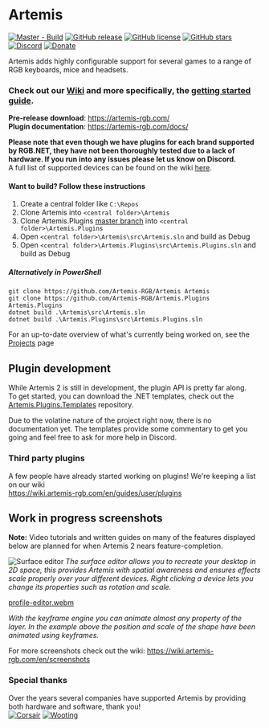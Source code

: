 # Artemis
[![Master - Build](https://github.com/Artemis-RGB/Artemis/actions/workflows/master.yml/badge.svg)](https://github.com/Artemis-RGB/Artemis/actions/workflows/master.yml)
[![GitHub release](https://img.shields.io/github/release/spoinkynl/Artemis.svg)](https://github.com/SpoinkyNL/Artemis/releases)
[![GitHub license](https://img.shields.io/badge/license-noncommercial-blue.svg)](https://github.com/SpoinkyNL/Artemis/blob/master/LICENSE)
[![GitHub stars](https://img.shields.io/github/stars/SpoinkyNL/Artemis.svg)](https://github.com/SpoinkyNL/Artemis/stargazers)
[![Discord](https://img.shields.io/discord/392093058352676874?logo=discord&logoColor=white)](https://discord.gg/S3MVaC9) 
[![Donate](https://img.shields.io/badge/Donate-PayPal-green.svg)](https://www.paypal.com/cgi-bin/webscr?cmd=_s-xclick&hosted_button_id=VQBAEJYUFLU4J) 

Artemis adds highly configurable support for several games to a range of RGB keyboards, mice and headsets. 

### Check out our [Wiki](https://wiki.artemis-rgb.com) and more specifically, the [getting started guide](https://wiki.artemis-rgb.com/en/guides/user).
**Pre-release download**: https://artemis-rgb.com/  
**Plugin documentation**: https://artemis-rgb.com/docs/

**Please note that even though we have plugins for each brand supported by RGB.NET, they have not been thoroughly tested due to a lack of hardware. If you run into any issues please let us know on Discord.**  
A full list of supported devices can be found on the wiki [here](https://wiki.artemis-rgb.com/en/guides/user/devices).

#### Want to build? Follow these instructions
1. Create a central folder like ```C:\Repos```
2. Clone Artemis into  ```<central folder>\Artemis```
3. Clone Artemis.Plugins [master branch](https://github.com/Artemis-RGB/Artemis.Plugins/tree/master) into ```<central folder>\Artemis.Plugins```
4. Open ```<central folder>\Artemis\src\Artemis.sln``` and build as Debug
5. Open ```<central folder>\Artemis.Plugins\src\Artemis.Plugins.sln``` and build as Debug

##### Alternatively in PowerShell
```
git clone https://github.com/Artemis-RGB/Artemis Artemis
git clone https://github.com/Artemis-RGB/Artemis.Plugins Artemis.Plugins
dotnet build .\Artemis\src\Artemis.sln
dotnet build .\Artemis.Plugins\src\Artemis.Plugins.sln
``` 

For an up-to-date overview of what's currently being worked on, see the [Projects](https://github.com/Artemis-RGB/Artemis/projects?type=classic) page

## Plugin development
While Artemis 2 is still in development, the plugin API is pretty far along.  
To get started, you can download the .NET templates, check out the [Artemis.Plugins.Templates](https://github.com/Artemis-RGB/Artemis.Plugins.Templates) repository.

Due to the volatine nature of the project right now, there is no documentation yet. The templates provide some commentary to get you going and feel free to ask for more help in Discord.

### Third party plugins
A few people have already started working on plugins! We're keeping a list on our wiki  
https://wiki.artemis-rgb.com/en/guides/user/plugins

## Work in progress screenshots
**Note:** Video tutorials and written guides on many of the features displayed below are planned for when Artemis 2 nears feature-completion.

![Surface editor](https://wiki.artemis-rgb.com/screenshots/surface-editor.png)
_The surface editor allows you to recreate your desktop in 2D space, this provides Artemis with spatial awareness and ensures effects scale properly over your different devices. Right clicking a device lets you change its properties such as rotation and scale._

[profile-editor.webm](https://user-images.githubusercontent.com/8858506/194389752-7cf1b69a-8ee5-478a-a404-0ef08532c28e.webm)

_With the keyframe engine you can animate almost any property of the layer. In the example above the position and scale of the shape have been animated using keyframes._

For more screenshots check out the wiki: https://wiki.artemis-rgb.com/en/screenshots

### Special thanks
Over the years several companies have supported Artemis by providing both hardware and software, thank you!  
[![Corsair](https://i.imgur.com/UKUdDOy.png)](https://www.corsair.com/) 
[![Wooting](https://i.imgur.com/Zh3bVza.png)](https://wooting.io/) 
